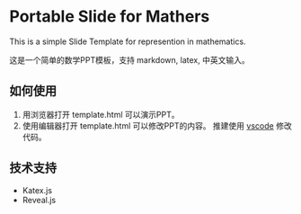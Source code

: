 # Portable Slide for Mathers
This is a simple Slide Template for represention in mathematics.

这是一个简单的数学PPT模板，支持 markdown, latex, 中英文输入。

## 如何使用
1. 用浏览器打开 template.html 可以演示PPT。
2. 使用编辑器打开 template.html 可以修改PPT的内容。
推建使用 [vscode](https://code.visualstudio.com/) 修改代码。

## 技术支持
- Katex.js
- Reveal.js
